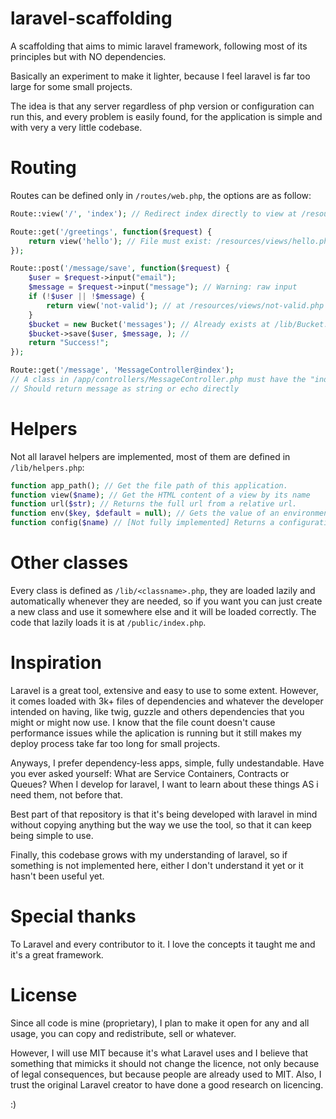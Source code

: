 # laravel-scaffolding

A scaffolding that aims to mimic laravel framework, following most of its principles but with NO dependencies.

Basically an experiment to make it lighter, because I feel laravel is far too large for some small projects.

The idea is that any server regardless of php version or configuration can run this, and every problem is easily found, for the application is simple and with very a very little codebase.

# Routing

Routes can be defined only in `/routes/web.php`, the options are as follow:

````php
Route::view('/', 'index'); // Redirect index directly to view at /resources/views/hello.php by requiring it

Route::get('/greetings', function($request) {
    return view('hello'); // File must exist: /resources/views/hello.php
});

Route::post('/message/save', function($request) {
    $user = $request->input("email");
    $message = $request->input("message"); // Warning: raw input
    if (!$user || !$message) {
        return view('not-valid'); // at /resources/views/not-valid.php
    }
    $bucket = new Bucket('messages'); // Already exists at /lib/Bucket.php
    $bucket->save($user, $message, ); // 
    return "Success!";
});

Route::get('/message', 'MessageController@index');
// A class in /app/controllers/MessageController.php must have the "index" method with $request as parameter
// Should return message as string or echo directly
````

# Helpers

Not all laravel helpers are implemented, most of them are defined in `/lib/helpers.php`:

````php
function app_path(); // Get the file path of this application.
function view($name); // Get the HTML content of a view by its name
function url($str); // Returns the full url from a relative url.
function env($key, $default = null); // Gets the value of an environment variable. Supports boolean, empty and null.
function config($name) // [Not fully implemented] Returns a configuration from the config folder
````

# Other classes

Every class is defined as `/lib/<classname>.php`, they are loaded lazily and automatically whenever they are needed, so if you want you can just create a new class and use it somewhere else and it will be loaded correctly. The code that lazily loads it is at `/public/index.php`.

# Inspiration

Laravel is a great tool, extensive and easy to use to some extent. However, it comes loaded with 3k+ files of dependencies and whatever the developer intended on having, like twig, guzzle and others dependencies that you might or might now use. I know that the file count doesn't cause performance issues while the aplication is running but it still makes my deploy process take far too long for small projects.

Anyways, I prefer dependency-less apps, simple, fully undestandable. Have you ever asked yourself: What are Service Containers, Contracts or Queues? When I develop for laravel, I want to learn about these things AS i need them, not before that.

Best part of that repository is that it's being developed with laravel in mind without copying anything but the way we use the tool, so that it can keep being simple to use.

Finally, this codebase grows with my understanding of laravel, so if something is not implemented here, either I don't understand it yet or it hasn't been useful yet.

# Special thanks

To Laravel and every contributor to it. I love the concepts it taught me and it's a great framework.

# License

Since all code is mine (proprietary), I plan to make it open for any and all usage, you can copy and redistribute, sell or whatever.

However, I will use MIT because it's what Laravel uses and I believe that something that mimicks it should not change the licence, not only because of legal consequences, but because people are already used to MIT. Also, I trust the original Laravel creator to have done a good research on licencing.

:)
